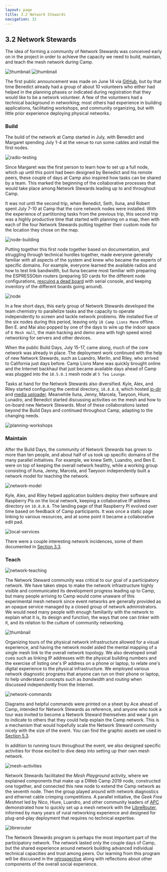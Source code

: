 ```yaml
---
layout: page
title: 3.2 Network Stewards
navigation: 32
---
```


## 3.2 Network Stewards

The idea of forming a community of Network Stewards was conceived early on in the project in order to achieve the capacity we need to build, maintain, and teach the mesh network during Camp.

![thumbnail](thumbs/network-steward-postcard-front.png)
![thumbnail](thumbs/network-steward-postcard-back.png)

The first public announcement was made on June 14 via [GitHub](https://github.com/dweb-camp-2019/meshnet/issues/21), but by that time Benedict already had a group of about 10 volunteers who either had helped in the planning phases or indicated during registration that they would like to be a network volunteer. A few of the volunteers had a technical background in networking; most others had experience in building applications, facilitating workshops, and community organizing, but with little prior experience deploying physical networks.

### Build

The build of the network at Camp started in July, with Benedict and Margaret spending July 1-4 at the venue to run some cables and install the first nodes.

![radio-testing](images/radio-testing.jpg)

Since Margaret was the first person to learn how to set up a full node, which up until this point had been designed by Benedict and his remote peers, these couple of days at Camp also inspired how tasks can be shared by a team. This marked the beginning of the collaborative processes that would take place among Network Stewards leading up to and throughout Camp.

It was not until the second trip, when Benedict, Seth, lluna, and Robert spent July 7-10 at Camp that the core network nodes were installed. With the experience of partitioning tasks from the previous trip, this second trip was a highly productive time that started with planning on a map, then with each of the four Network Stewards putting together their custom node for the location they chose on the map.

![node-building](images/node-building.jpg)

Putting together this first node together based on documentation, and struggling through technical hurdles together, made everyone generally familiar with all aspects of the system and knew who became the experts of specific domains. For example, everyone learned the available radios and how to test link bandwidth, but lluna became most familiar with preparing the ESPRESSObin routers (preparing SD cards for the different node configurations, [rescuing a dead board](https://github.com/dweb-camp-2019/projects/issues/36) with serial console, and keeping inventory of the different boards going around).

![node](images/node.jpg)

In a few short days, this early group of Network Stewards developed the team chemistry to parallelize tasks and the capacity to operate independently to screen and tackle network problems. We installed five of the six nodes during this period, leaving only `18 Camp Lions Mane` offline. Ben E. and Mai also popped by one of the days to wire up the indoor space of `8 Mesh Hall`, the main hacking and demo area with high speed wired networking for servers and other devices.

When the public Build Days, July 15-17, came along, much of the core network was already in place. The deployment work continued with the help of new Network Stewards, such as Luandro, Merlin, and Riley, who arrived to California just days before. Camp Lions Mane was quickly brought online and the Internet backhaul that just became available days ahead of Camp was plugged into the `10.5.0.1` mesh node at `5 Tea Lounge`.

Tasks at hand for the Network Stewards also diversified. Kyle, Alex, and Riley started configuring the central directory, `10.8.8.8`, which hosted [ip-dir](https://github.com/dweb-camp-2019/ip-dir) and [media uploader](https://github.com/darkrilin/dwebcamp-media-uploader). Meanwhile lluna, Jenny, Marcela, Taeyoon, Hiure, Lunadro, and Benedict started discussing activities on the mesh and how to on-board new Network Stewards. Most of these collaborations lasted beyond the Build Days and continued throughout Camp, adapting to the changing needs.

![planning-workshops](images/planning-workshops.jpg)

### Maintain

After the Build Days, the community of Network Stewards has grown to more than ten people, and about half of us took up specific domains of the many parallel initiatives. For example, we knew Seth, Luandro, and Ben E. were on top of keeping the overall network healthy, while a working group consisting of lluna, Jenny, Marcela, and Taeyoon independently built a network model for teaching the network.

![network-model](images/network-model.jpg)

Kyle, Alex, and Riley helped application builders deploy their software and Raspberry Pis on the local network, keeping a collaborative IP address directory on `10.8.8.8`. The landing page of that Raspberry Pi evolved over time based on feedback of Camp participants. It was once a static page linking to various resources, and at some point it became a collaborative edit pad.

![local-services](images/local-services.jpg)

There were a couple interesting network incidences, some of them documented in [Section 3.3](3.3-incident-response.html).

### Teach

![network-teaching](images/network-teaching.jpg)

The Network Steward community was critical to our goal of a participatory network. We have taken steps to make the network infrastructure highly visible and communicated its development progress leading up to Camp, but many people arriving to Camp would come unaware of this experimental mesh network since event networks are generally provided as an opaque service managed by a closed group of network administrators. We would need many people with enough familiarity with the network to explain what it is, its design and function, the ways that one can tinker with it, and its relation to the culture of community networking.

![thumbnail](images/node-workshop.jpg)

Organizing tours of the physical network infrastructure allowed for a visual experience, and having the network model aided the mental mapping of a single mesh link to the overall network topology. We also developed small cues such as linking IP addresses with the physical building numbers and the exercise of listing one's IP address on a phone or laptop, to relate one's digital experience to the physical infrastructure. We employed various network diagnostic programs that anyone can run on their phone or laptop, to help understand concepts such as _bandwidth_ and _routing_ when discussed independently from the Internet.

![network-commands](images/network-commands.jpg)

Diagrams and helpful commands were printed on a sheet by Ace ahead of Camp, intended for Network Stewards as reference, and anyone who took a tour was invited to become a Network Steward themselves and wear a pin to indicate to others that they could help explain the Camp network. This is a mechanism that would hopefully scale the Network Steward community nicely with the size of the event. You can find the graphic assets we used in [Section 5.3](5.3-graphic-assets.html).

In addition to running tours throughout the event, we also designed specific activities for those excited to dive deep into setting up their own mesh network.

![mesh-activities](images/mesh-activities.jpg)

Network Stewards facilitated the _Mesh Playground_ activity, where we explained components that make up a DWeb Camp 2019 node, constructed one together, and connected this new node to extend the Camp network as the seventh node. Then the group played around with network diagnostics and ethernet cable crimping competitions. A parallel initiative, the _Geek Free Meshnet_ led by Nico, Hiure, Luandro, and other community leaders of [APC](https://www.apc.org) demonstrated how to quickly set up a mesh network with the [LibreRouter](https://librerouter.org), informed by many years of rural networking experience and designed for plug-and-play deployment that requires no technical expertise.

![librerouter](images/librerouter.jpg)

The Network Stewards program is perhaps the most important part of the participatory network. The network lasted only the couple days of Camp, but the shared experience around network building advanced individual technical capacities and trust among peers. Our learning from this program will be discussed in the [retrospective](3.5-retrospective.html) along with reflections about other components of the overall social experience.
